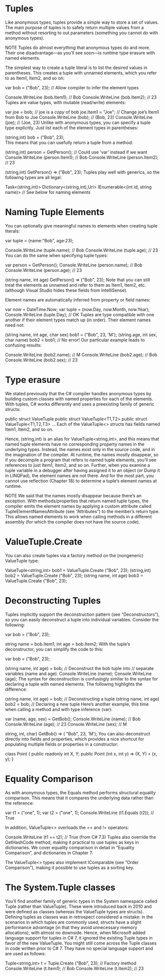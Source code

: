 # Tuples
Like anonymous types, tuples provide a simple way to store a set of values. The main purpose of tuples is to safely return multiple values from a method without resorting to out parameters (something you cannot do with anonymous types).

NOTE
Tuples do almost everything that anonymous types do and more. Their one disadvantage—as you’ll see soon—is runtime type erasure with named elements.

The simplest way to create a tuple literal is to list the desired values in parentheses. This creates a tuple with unnamed elements, which you refer to as Item1, Item2, and so on:

var bob = ("Bob", 23);    // Allow compiler to infer the element types

Console.WriteLine (bob.Item1);   // Bob
Console.WriteLine (bob.Item2);   // 23
Tuples are value types, with mutable (read/write) elements:

var joe = bob;                 // joe is a *copy* of bob
joe.Item1 = "Joe";             // Change joe’s Item1 from Bob to Joe
Console.WriteLine (bob);       // (Bob, 23)
Console.WriteLine (joe);       // (Joe, 23)
Unlike with anonymous types, you can specify a tuple type explicitly. Just list each of the element types in parentheses:

(string,int) bob  = ("Bob", 23);   
This means that you can usefully return a tuple from a method:

(string,int) person = GetPerson();  // Could use 'var' instead if we want
Console.WriteLine (person.Item1);   // Bob
Console.WriteLine (person.Item2);   // 23

(string,int) GetPerson() => ("Bob", 23);
Tuples play well with generics, so the following types are all legal:

Task<(string,int)>
Dictionary<(string,int),Uri>
IEnumerable<(int id, string name)>   // See below for naming elements

# Naming Tuple Elements
You can optionally give meaningful names to elements when creating tuple literals:

var tuple = (name:"Bob", age:23);

Console.WriteLine (tuple.name);     // Bob
Console.WriteLine (tuple.age);      // 23
You can do the same when specifying tuple types:

var person = GetPerson();
Console.WriteLine (person.name);    // Bob
Console.WriteLine (person.age);     // 23

(string name, int age) GetPerson() => ("Bob", 23);
Note that you can still treat the elements as unnamed and refer to them as Item1, Item2, etc. (although Visual Studio hides these fields from IntelliSense).

Element names are automatically inferred from property or field names:

var now = DateTime.Now;
var tuple = (now.Day, now.Month, now.Year);
Console.WriteLine (tuple.Day);               // OK
Tuples are type compatible with one another if their element types match up (in order). Their element names need not:

(string name, int age, char sex)  bob1 = ("Bob", 23, 'M');
(string age,  int sex, char name) bob2 = bob1;   // No error!
Our particular example leads to confusing results:

Console.WriteLine (bob2.name);    // M
Console.WriteLine (bob2.age);     // Bob
Console.WriteLine (bob2.sex);     // 23

# Type erasure
We stated previously that the C# compiler handles anonymous types by building custom classes with named properties for each of the elements. With tuples, C# works differently and uses a preexisting family of generic structs:

public struct ValueTuple<T1>
public struct ValueTuple<T1,T2>
public struct ValueTuple<T1,T2,T3>
...
Each of the ValueTuple<> structs has fields named Item1, Item2, and so on.

Hence, (string,int) is an alias for ValueTuple<string,int>, and this means that named tuple elements have no corresponding property names in the underlying types. Instead, the names exist only in the source code, and in the imagination of the compiler. At runtime, the names mostly disappear, so if you decompile a program that refers to named tuple elements, you’ll see references to just Item1, Item2, and so on. Further, when you examine a tuple variable in a debugger after having assigned it to an object (or Dump it in LINQPad), the element names are not there. And for the most part, you cannot use reflection (Chapter 18) to determine a tuple’s element names at runtime.

NOTE
We said that the names mostly disappear because there’s an exception. With methods/properties that return named tuple types, the compiler emits the element names by applying a custom attribute called TupleElementNamesAttribute (see “Attributes”) to the member’s return type. This allows named elements to work when calling methods in a different assembly (for which the compiler does not have the source code).

# ValueTuple.Create
You can also create tuples via a factory method on the (nongeneric) ValueTuple type:

ValueTuple<string,int> bob1 = ValueTuple.Create ("Bob", 23);
(string,int)           bob2 = ValueTuple.Create ("Bob", 23);
(string name, int age) bob3 = ValueTuple.Create ("Bob", 23);

# Deconstructing Tuples
Tuples implicitly support the deconstruction pattern (see “Deconstructors”), so you can easily deconstruct a tuple into individual variables. Consider the following:

var bob = ("Bob", 23);

string name = bob.Item1;
int age = bob.Item2;
With the tuple’s deconstructor, you can simplify the code to this:

var bob = ("Bob", 23);

(string name, int age) = bob;   // Deconstruct the bob tuple into
                                // separate variables (name and age).
Console.WriteLine (name);
Console.WriteLine (age);
The syntax for deconstruction is confusingly similar to the syntax for declaring a tuple with named elements. The following highlights the difference:

(string name, int age)      = bob;   // Deconstructing a tuple
(string name, int age) bob2 = bob;   // Declaring a new tuple
Here’s another example, this time when calling a method and with type inference (var):

var (name, age, sex) = GetBob();
Console.WriteLine (name);        // Bob
Console.WriteLine (age);         // 23
Console.WriteLine (sex);         // M

string, int, char) GetBob() => ( "Bob", 23, 'M');
You can also deconstruct directly into fields and properties, which provides a nice shortcut for populating multiple fields or properties in a constructor:

class Point
{
  public readonly int X, Y;
  public Point (int x, int y) => (X, Y) = (x, y);
}

# Equality Comparison
As with anonymous types, the Equals method performs structural equality comparison. This means that it compares the underlying data rather than the reference:

var t1 = ("one", 1);
var t2 = ("one", 1);
Console.WriteLine (t1.Equals (t2));    // True

In addition, ValueTuple<> overloads the == and != operators:

Console.WriteLine (t1 == t2);    // True (from C# 7.3)
Tuples also override the GetHashCode method, making it practical to use tuples as keys in dictionaries. We cover equality comparison in detail in “Equality Comparison”, and dictionaries in Chapter 7.

The ValueTuple<> types also implement IComparable (see “Order Comparison”), making it possible to use tuples as a sorting key.

# The System.Tuple classes
You’ll find another family of generic types in the System namespace called Tuple (rather than ValueTuple). These were introduced back in 2010 and were defined as classes (whereas the ValueTuple types are structs). Defining tuples as classes was in retrospect considered a mistake: in the scenarios in which tuples are commonly used, structs have a slight performance advantage (in that they avoid unnecessary memory allocations), with almost no downside. Hence, when Microsoft added language support for tuples in C# 7, it ignored the existing Tuple types in favor of the new ValueTuple. You might still come across the Tuple classes in code written prior to C# 7. They have no special language support and are used as follows:

Tuple<string,int> t = Tuple.Create ("Bob", 23);  // Factory method 
Console.WriteLine (t.Item1);       // Bob
Console.WriteLine (t.Item2);       // 23